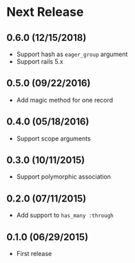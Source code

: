 # Next Release

## 0.6.0 (12/15/2018)

* Support hash as `eager_group` argument
* Support rails 5.x

## 0.5.0 (09/22/2016)

* Add magic method for one record

## 0.4.0 (05/18/2016)

* Support scope arguments

## 0.3.0 (10/11/2015)

* Support polymorphic association

## 0.2.0 (07/11/2015)

* Add support to `has_many :through`

## 0.1.0 (06/29/2015)

* First release
